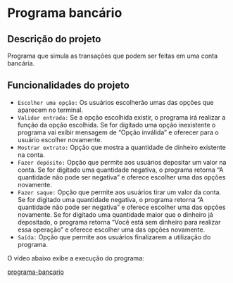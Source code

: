 # Programa bancário

## Descrição do projeto

Programa que simula as transações que podem ser feitas em uma conta bancária. 

## Funcionalidades do projeto

- `Escolher uma opção:` Os usuários escolherão umas das opções que aparecem no terminal. 
- `Validar entrada:` Se a opção escolhida existir, o programa irá realizar a função da opção escolhida. Se for digitado uma opção inexistente o programa vai exibir mensagem de “Opção inválida” e oferecer para o usuário escolher novamente.
- `Mostrar extrato:` Opção que mostra a quantidade de dinheiro existente na conta.
- `Fazer depósito:` Opção que permite aos usuários depositar um valor na conta. Se for digitado uma quantidade negativa, o programa retorna “A quantidade não pode ser negativa” e oferece escolher uma das opções novamente.
- `Fazer saque:` Opção que permite aos usuários tirar um valor da conta. Se for digitado uma quantidade negativa, o programa retorna “A quantidade não pode ser negativa” e oferece escolher uma das opções novamente. Se for digitado uma quantidade maior que o dinheiro já depositado, o programa retorna “Você está sem dinheiro para realizar essa operação” e oferece escolher uma das opções novamente.
- `Saída:` Opção que permite aos usuários finalizarem a utilização do programa.

O vídeo abaixo exibe a execução do programa: 

[programa-bancario](https://github.com/user-attachments/assets/d527f19f-1628-4e4a-b465-0e13bdc91c7a)

